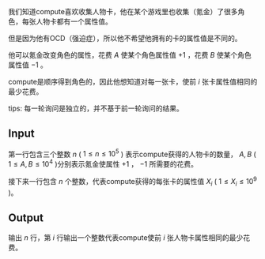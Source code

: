 我们知道compute喜欢收集人物卡，他在某个游戏里也收集（氪金）了很多角色，每张人物卡都有一个属性值。

但是因为他有OCD（强迫症），所以他不希望他拥有的卡的属性值是不同的。

他可以氪金改变角色的属性，花费 $A$ 使某个角色属性值 $+1$ ，花费 $B$ 使某个角色属性值 $-1$ 。

compute是顺序得到角色的，因此他想知道对每一张卡，使前 $i$ 张卡属性值相同的最少花费。

tips: 每一轮询问是独立的，并不基于前一轮询问的结果。

## Input

第一行包含三个整数 $n$ ( $1 \le n \le 10^5$ ) 表示compute获得的人物卡的数量，
$A,B$ ( $1\le A, B \le 10^4$ )分别表示氪金使属性 $+1$ ， $-1$ 所需要的花费。

接下来一行包含 $n$ 个整数，代表compute获得的每张卡的属性值 $X_i$ ( $1\le X_i \le 10^9$ )。

## Output

输出 $n$ 行，第 $i$ 行输出一个整数代表compute使前 $i$ 张人物卡属性相同的最少花费。

